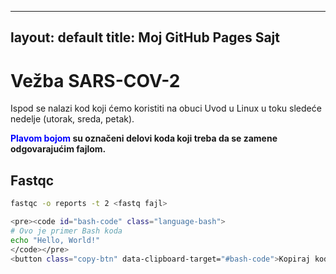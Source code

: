 
---
layout: default
title: Moj GitHub Pages Sajt
---

# Vežba SARS-COV-2

Ispod se nalazi kod koji ćemo koristiti na obuci Uvod u Linux u toku sledeće nedelje (utorak, sreda, petak).

<b> <font color='blue'>Plavom bojom </font> su označeni delovi koda koji treba da se zamene odgovarajućim fajlom. </b>

## Fastqc


```bash
fastqc -o reports -t 2 <fastq fajl>

<pre><code id="bash-code" class="language-bash">
# Ovo je primer Bash koda
echo "Hello, World!"
</code></pre>
<button class="copy-btn" data-clipboard-target="#bash-code">Kopiraj kod</button>
